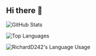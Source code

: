 ## Hi there 👋

![GitHub Stats](https://github-readme-stats.vercel.app/api?username=RichardD242&show_icons=true&theme=github_dark&hide=issues)

![Top Languages](https://github-readme-stats.vercel.app/api/top-langs/?username=RichardD242&layout=compact&theme=github_dark)

![RichardD242's Language Usage](https://raw.githubusercontent.com/RichardD242/RichardD242/master/profile-summary-card-output/github_dark/3-stats.svg)

